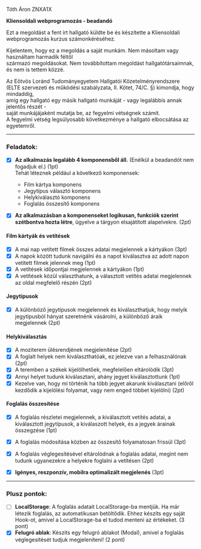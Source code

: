 Tóth Áron
ZNXA1X

**Kliensoldali webprogramozás - beadandó**

Ezt a megoldást a fent írt hallgató küldte be és készítette a Kliensoldali webprogramozás kurzus számonkéréséhez.

Kijelentem, hogy ez a megoldás a saját munkám. Nem másoltam vagy használtam harmadik féltől  
származó megoldásokat. Nem továbbítottam megoldást hallgatótársaimnak, és nem is tettem közzé.

Az Eötvös Loránd Tudományegyetem Hallgatói Közetelményrendszere  
(ELTE szervezeti és működési szabályzata, II. Kötet, 74/C. §) kimondja, hogy mindaddig,  
amíg egy hallgató egy másik hallgató munkáját - vagy legalábbis annak jelentős részét -  
saját munkájájaként mutatja be, az fegyelmi vétségnek számít.  
A fegyelmi vétség legsúlyosabb következménye a hallgató elbocsátása az egyetemről.

---

### Feladatok:

- [x] **Az alkalmazás legalább 4 komponensből áll.** (Enélkül a beadandót nem fogadjuk el.) (1pt)  
       Tehát léteznek például a következő komponensek:

    - Film kártya komponens
    - Jegytípus választó komponens
    - Helykiválasztó komponens
    - Foglalás összesítő komponens

- [x] **Az alkalmazásban a komponenseket logikusan, funkciók szerint szétbontva hozta létre**, ügyelve a tárgyon elsajátított alapelvekre. (2pt)

#### Film kártyák és vetítések

- [x] A mai nap vetített filmek összes adatai megjelennek a kártyákon (3pt)
- [x] A napok között tudunk navigálni és a napot kiválasztva az adott napon vetített filmek jelennek meg (1pt)
- [x] A vetítések időpontjai megjelennek a kártyákon (1pt)
- [x] A vetítések közül választhatunk, a választott vetítés adatai megjelennek az oldal megfelelő részén (2pt)

#### Jegytípusok

- [x] A különböző jegytípusok megjelennek és kiválaszthatjuk, hogy melyik jegytípusból hányat szeretnénk vásárolni, a különböző áraik megjelennek (2pt)

#### Helykiválasztás

- [x] A moziterem ülésrendjének megjelenítése (2pt)
- [x] A foglalt helyek nem kiválaszthatóak, ez jelezve van a felhasználónak (2pt)
- [x] A teremben a székek kijelölhetőek, megfelelően eltárolódik (3pt)
- [x] Annyi helyet tudunk kiválasztani, ahány jegyet kiválasztottunk (1pt)
- [x] Kezelve van, hogy mi történik ha több jegyet akarunk kiválasztani (előről kezdődik a kijelölési folyamat, vagy nem enged többet kijelölni) (2pt)

#### Foglalás összesítése

- [x] A foglalás részletei megjelennek, a kiválasztott vetítés adatai, a kiválasztott jegytípusok, a kiválaszott helyek, és a jegyek árainak összegzése (1pt)
- [x] A foglalás módosítása közben az összesítő folyamatosan frissül (3pt)
- [x] A foglalás véglegesítésével eltárolódnak a foglalás adatai, megint nem tudunk ugyanezekre a helyekre foglalni a vetítésen (2pt)

- [x] **Igényes, reszponzív, mobilra optimalizált megjelenés** (3pt)

---

### Plusz pontok:

- [ ] **LocalStorage**: A foglalás adatait LocalStorage-ba mentjük. Ha már létezik foglalás, az automatikusan betöltődik. Ehhez készíts egy saját Hook-ot, amivel a LocalStorage-ba el tudod menteni az értékeket. (3 pont)
- [x] **Felugró ablak**: Készíts egy felugró ablakot (Modal), amivel a foglalás véglegesítését tudjuk megjeleníteni! (2 pont)
